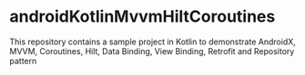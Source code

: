 # androidKotlinMvvmHiltCoroutines
This repository contains a sample project in Kotlin to demonstrate AndroidX, MVVM, Coroutines, Hilt, Data Binding, View Binding, Retrofit and Repository pattern
